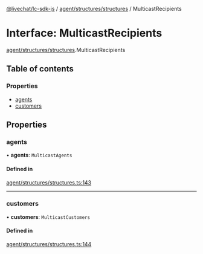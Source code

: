 [@livechat/lc-sdk-js](../README.md) / [agent/structures/structures](../modules/agent_structures_structures.md) / MulticastRecipients

# Interface: MulticastRecipients

[agent/structures/structures](../modules/agent_structures_structures.md).MulticastRecipients

## Table of contents

### Properties

- [agents](agent_structures_structures.MulticastRecipients.md#agents)
- [customers](agent_structures_structures.MulticastRecipients.md#customers)

## Properties

### agents

• **agents**: `MulticastAgents`

#### Defined in

[agent/structures/structures.ts:143](https://github.com/livechat/lc-sdk-js/blob/125a327/src/agent/structures/structures.ts#L143)

___

### customers

• **customers**: `MulticastCustomers`

#### Defined in

[agent/structures/structures.ts:144](https://github.com/livechat/lc-sdk-js/blob/125a327/src/agent/structures/structures.ts#L144)
